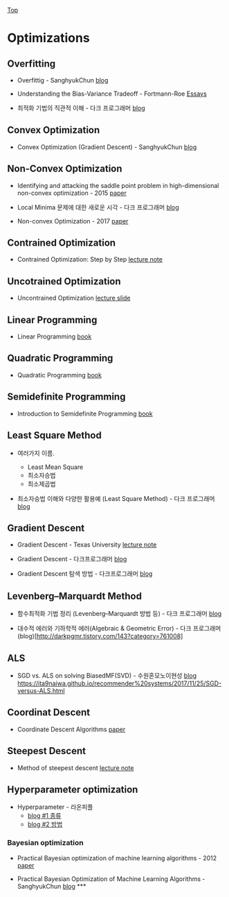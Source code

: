 [Top](index.md)

# Optimizations

## Overfitting

* Overfittig - SanghyukChun [blog](http://sanghyukchun.github.io/59/)

* Understanding the Bias-Variance Tradeoff - Fortmann-Roe [Essays](http://scott.fortmann-roe.com/docs/BiasVariance.html)

* 최적화 기법의 직관적 이해 - 다크 프로그래머 [blog](http://darkpgmr.tistory.com/149?category=761008)


## Convex Optimization

* Convex Optimization (Gradient Descent) - SanghyukChun [blog](http://sanghyukchun.github.io/63/)


## Non-Convex Optimization

* Identifying and attacking the saddle point
problem in high-dimensional non-convex optimization - 2015 [paper](http://papers.nips.cc/paper/5486-identifying-and-attacking-the-saddle-point-problem-in-high-dimensional-non-convex-optimization.pdf)

* Local Minima 문제에 대한 새로운 시각 - 다크 프로그래머 [blog](http://darkpgmr.tistory.com/148?category=761008)

* Non-convex Optimization - 2017 [paper](https://arxiv.org/abs/1712.07897)


## Contrained Optimization

* Contrained Optimization: Step by Step [lecture note](https://www3.nd.edu/~jstiver/FIN360/Constrained%20Optimization.pdf)



## Uncotrained Optimization

* Uncontrained Optimization [lecture slide](http://www.ece.mcmaster.ca/~xwu/part4.pdf)



## Linear Programming

* Linear Programming [book](https://www.math.ucla.edu/~tom/LP.pdf)



## Quadratic Programming

* Quadratic Programming [book](https://www.math.uh.edu/~rohop/fall_06/Chapter3.pdf) 



## Semidefinite Programming

* Introduction to Semidefinite Programming [book](https://ocw.mit.edu/courses/electrical-engineering-and-computer-science/6-251j-introduction-to-mathematical-programming-fall-2009/readings/MIT6_251JF09_SDP.pdf)


## Least Square Method

* 여러가지 이름.
  * Least Mean Square
  * 최소자승법
  * 최소제곱법

* 최소자승법 이해와 다양한 활용예 (Least Square Method) - 다크 프로그래머 [blog](http://darkpgmr.tistory.com/56)



## Gradient Descent

* Gradient Descent - Texas University [lecture note](http://users.ece.utexas.edu/~cmcaram/EE381V_2012F/Lecture_4_Scribe_Notes.final.pdf)

* Gradient Descent - 다크프로그래머 [blog](http://darkpgmr.tistory.com/133)

* Gradient Descent 탐색 방법 - 다크프로그래머 [blog](http://darkpgmr.tistory.com/133?category=761008)


## Levenberg–Marquardt Method

* 함수최적화 기법 정리 (Levenberg–Marquardt 방법 등) - 다크 프로그래머 [blog](http://darkpgmr.tistory.com/142)

* 대수적 에러와 기하학적 에러(Algebraic & Geometric Error) - 다크 프로그래머 (blog)[http://darkpgmr.tistory.com/143?category=761008]


## ALS

* SGD vs. ALS on solving BiasedMF(SVD) - 수원혼모노이현성 [blog]()
https://ita9naiwa.github.io/recommender%20systems/2017/11/25/SGD-versus-ALS.html


## Coordinat Descent

* Coordinate Descent Algorithms [paper](http://www.optimization-online.org/DB_FILE/2014/12/4679.pdf)



## Steepest Descent

* Method of steepest descent [lecture note](http://www.maths.manchester.ac.uk/~gajjar/MATH44011/notes/44011_note4.pdf)



## Hyperparameter optimization

* Hyperparameter - 라온피플
  * [blog #1 종류](https://laonple.blog.me/220571820368)
  * [blog #2 방법](https://laonple.blog.me/220576650094)



### Bayesian optimization

* Practical Bayesian optimization of machine learning algorithms - 2012 [paper](https://arxiv.org/pdf/1206.2944.pdf)

* Practical Bayesian Optimization of Machine Learning Algorithms - SanghyukChun [blog](http://sanghyukchun.github.io/99/) ***
